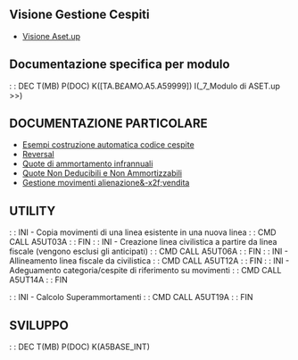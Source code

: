 ## Visione Gestione Cespiti
- [Visione Aset.up](Sorgenti/MB/DOC_VIS/A5_001)

## Documentazione specifica per modulo
 :  : DEC T(MB) P(DOC) K([TA.B£AMO.A5.A59999]) I(_7_Modulo di ASET.up    >>)

## DOCUMENTAZIONE PARTICOLARE
- [Esempi costruzione automatica codice cespite](Sorgenti/MB/DOC/A5BASE_01)
- [Reversal](Sorgenti/MB/DOC/A5BASE_02)
- [Quote di ammortamento infrannuali](Sorgenti/MB/DOC/A5BASE_03)
- [Quote Non Deducibili e Non Ammortizzabili](Sorgenti/MB/DOC/A5BASE_04)
- [Gestione movimenti alienazione&-x2f;vendita](Sorgenti/MB/DOC/A5BASE_05)

## UTILITY
 :  : INI - Copia movimenti di una linea esistente in una nuova linea
 :  : CMD CALL A5UT03A
 :  : FIN
 :  : INI - Creazione linea civilistica a partire da linea fiscale (vengono esclusi gli anticipati)
 :  : CMD CALL A5UT06A
 :  : FIN
 :  : INI - Allineamento linea fiscale da civilistica
 :  : CMD CALL A5UT12A
 :  : FIN
 :  : INI - Adeguamento categoria/cespite di riferimento su movimenti
 :  : CMD CALL A5UT14A
 :  : FIN

 :  : INI - Calcolo Superammortamenti
 :  : CMD CALL A5UT19A
 :  : FIN
## SVILUPPO
 :  : DEC T(MB) P(DOC) K(A5BASE_INT)
